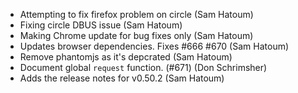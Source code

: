 
* Attempting to fix firefox problem on circle (Sam Hatoum) 
* Fixing circle DBUS issue (Sam Hatoum) 
* Making Chrome update for bug fixes only (Sam Hatoum) 
* Updates browser dependencies. Fixes #666 #670 (Sam Hatoum) 
* Remove phantomjs as it&#39;s depcrated (Sam Hatoum) 
* Document global `request` function. (#671) (Don Schrimsher) 
* Adds the release notes for v0.50.2 (Sam Hatoum) 

